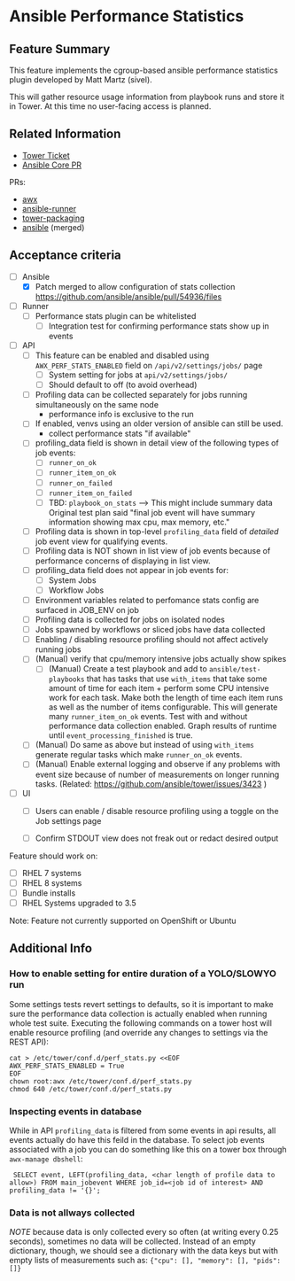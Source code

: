 # Ansible Performance Statistics

## Feature Summary

This feature implements the cgroup-based ansible performance statistics plugin developed by Matt Martz (sivel).

This will gather resource usage information from playbook runs and store it in Tower. At this time no user-facing access is planned.

## Related Information

* [Tower Ticket](https://github.com/ansible/tower/issues/3223)
* [Ansible Core PR](https://github.com/ansible/ansible/pull/46346)

PRs:
* [awx](https://github.com/ansible/awx/pull/3609)
* [ansible-runner](https://github.com/ansible/ansible-runner/pull/246)
* [tower-packaging](https://github.com/ansible/tower-packaging/pull/294)
* [ansible](https://github.com/ansible/ansible/pull/54936) (merged)

## Acceptance criteria

* [ ] Ansible
    * [x] Patch merged to allow configuration of stats collection https://github.com/ansible/ansible/pull/54936/files

* [ ] Runner
  * [ ] Performance stats plugin can be whitelisted
       * [ ] Integration test for confirming performance stats show up in events

* [ ] API
  * [ ] This feature can be enabled and disabled using `AWX_PERF_STATS_ENABLED` field on `/api/v2/settings/jobs/` page
      * [ ] System setting for jobs at `api/v2/settings/jobs/`
	* [ ] Should default to off (to avoid overhead)
  * [ ] Profiling data can be collected separately for jobs running simultaneously on the same node
      * performance info is exclusive to the run
  * [ ] If enabled, venvs using an older version of ansible can still be used.
      * collect performance stats "if available"
  * [ ] profiling_data field is shown in detail view of the following types of job events:
    * [ ] `runner_on_ok`
    * [ ] `runner_item_on_ok`
    * [ ] `runner_on_failed`
    * [ ] `runner_item_on_failed`
    * [ ] TBD: `playbook_on_stats` --> This might include summary data
					Original test plan said "final job event will have summary information
					showing max cpu, max memory, etc."
  * [ ] Profiling data is shown in top-level `profiling_data` field of _detailed_ job event view for qualifying events.
  * [ ] Profiling data is NOT shown in list view of job events because of performance concerns of displaying in list view.
  * [ ] profiling_data field does not appear in job events for:
    * [ ] System Jobs
    * [ ] Workflow Jobs
  * [ ] Environment variables related to perfomance stats config are surfaced in JOB_ENV on job
  * [ ] Profiling data is collected for jobs on isolated nodes
  * [ ] Jobs spawned by workflows or sliced jobs have data collected
  * [ ] Enabling / disabling resource profiling should not affect actively running jobs
  * [ ] (Manual) verify that cpu/memory intensive jobs actually show spikes
	* [ ] (Manual) Create a test playbook and add to `ansible/test-playbooks` that
				has tasks that use `with_items` that take some amount of time for each
				item + perform some CPU intensive work for each task. Make both the
				length of time each item runs as well as the number of items
				configurable. This will generate many `runner_item_on_ok` events.
				 Test with and without performance data collection enabled.
				Graph results of runtime until `event_processing_finished` is true.
   * [ ] (Manual) Do same as above but instead of using `with_items` generate regular tasks which make `runner_on_ok` events.
   * [ ] (Manual) Enable external logging and observe if any problems with event size because of number of measurements on longer running tasks. (Related: https://github.com/ansible/tower/issues/3423 ) 

* [ ] UI
  * [ ] Users can enable / disable resource profiling using a toggle on the Job settings page
  * [ ] Confirm STDOUT view does not freak out or redact desired output


Feature should work on:
* [ ] RHEL 7 systems
* [ ] RHEL 8 systems
* [ ] Bundle installs
* [ ] RHEL Systems upgraded to 3.5

Note: Feature not currently supported on OpenShift or Ubuntu

## Additional Info

### How to enable setting for entire duration of a YOLO/SLOWYO run
Some settings tests revert settings to defaults, so it is important to make sure the performance data collection is actually enabled when running whole test suite.
Executing the following commands on a tower host will enable resource profiling (and override any changes to settings via the REST API):

```
cat > /etc/tower/conf.d/perf_stats.py <<EOF
AWX_PERF_STATS_ENABLED = True
EOF
chown root:awx /etc/tower/conf.d/perf_stats.py
chmod 640 /etc/tower/conf.d/perf_stats.py
```

### Inspecting events in database
While in API `profiling_data` is filtered from some events in api results, all events actually do have this feild in the database.
To select job events associated with a job you can do something like this on a tower box through `awx-manage dbshell`:

```
 SELECT event, LEFT(profiling_data, <char length of profile data to allow>) FROM main_jobevent WHERE job_id=<job id of interest> AND profiling_data != '{}';
```

### Data is not allways collected

_NOTE_ because data is only collected every so often (at writing every
0.25 seconds), sometimes no data will be collected. Instead of an empty
dictionary, though, we should see a dictionary with the data keys but
with empty lists of measurements such as: `{"cpu": [], "memory": [], "pids": []} `
